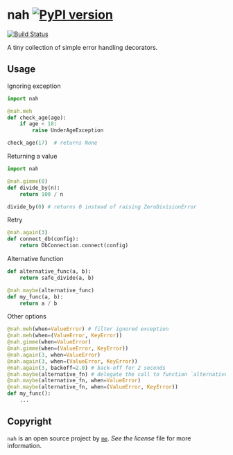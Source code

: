 nah [![PyPI version](https://badge.fury.io/py/nah.svg)](https://badge.fury.io/py/nah)
=====================
[![Build Status](https://travis-ci.com/onchie/nah.svg?branch=master)](https://travis-ci.com/onchie/nah)

A tiny collection of simple error handling decorators.

Usage
-----

Ignoring exception
```python
import nah

@nah.meh
def check_age(age):
    if age < 18:
        raise UnderAgeException

check_age(17)  # returns None
```

Returning a value
```python
import nah

@nah.gimme(0)
def divide_by(n):
    return 100 / n

divide_by(0) # returns 0 instead of raising ZeroDivisionError
```

Retry
```python
@nah.again(3)
def connect_db(config):
    return DbConnection.connect(config)
```

Alternative function
```python
def alternative_func(a, b):
    return safe_divide(a, b)

@nah.maybe(alternative_func)
def my_func(a, b):
    return a / b
```

Other options
```python
@nah.meh(when=ValueError) # filter ignored exception
@nah.meh(when=(ValueError, KeyError))
@nah.gimme(when=ValueError)
@nah.gimme(when=(ValueError, KeyError))
@nah.again(3, when=ValueError)
@nah.again(3, when=(ValueError, KeyError))
@nah.again(3, backoff=2.0) # back-off for 2 seconds
@nah.maybe(alternative_fn) # delegate the call to function `alternative_fn`
@nah.maybe(alternative_fn, when=ValueError)
@nah.maybe(alternative_fn, when=(ValueError, KeyError))
def my_func():
    ...
```

Copyright
---------

`nah` is an open source project by [`me`](https://github.com/evermediocre). _See the license_ file
for more information.

